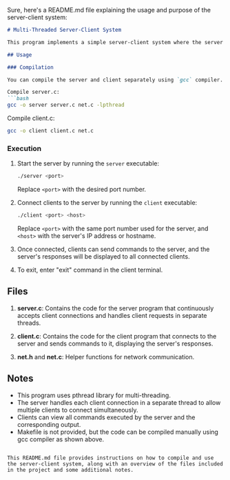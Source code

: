Sure, here's a README.md file explaining the usage and purpose of the server-client system:

```markdown
# Multi-Threaded Server-Client System

This program implements a simple server-client system where the server can continuously accept commands and multiple clients can connect to view the server's commands and output.

## Usage

### Compilation

You can compile the server and client separately using `gcc` compiler.

Compile server.c:
```bash
gcc -o server server.c net.c -lpthread
```

Compile client.c:
```bash
gcc -o client client.c net.c
```

### Execution

1. Start the server by running the `server` executable:
   ```bash
   ./server <port>
   ```
   Replace `<port>` with the desired port number.

2. Connect clients to the server by running the `client` executable:
   ```bash
   ./client <port> <host>
   ```
   Replace `<port>` with the same port number used for the server, and `<host>` with the server's IP address or hostname.

3. Once connected, clients can send commands to the server, and the server's responses will be displayed to all connected clients.

4. To exit, enter "exit" command in the client terminal.

## Files

1. **server.c**: Contains the code for the server program that continuously accepts client connections and handles client requests in separate threads.

2. **client.c**: Contains the code for the client program that connects to the server and sends commands to it, displaying the server's responses.

3. **net.h** and **net.c**: Helper functions for network communication.

## Notes

- This program uses pthread library for multi-threading.
- The server handles each client connection in a separate thread to allow multiple clients to connect simultaneously.
- Clients can view all commands executed by the server and the corresponding output.
- Makefile is not provided, but the code can be compiled manually using gcc compiler as shown above.
```

This README.md file provides instructions on how to compile and use the server-client system, along with an overview of the files included in the project and some additional notes.